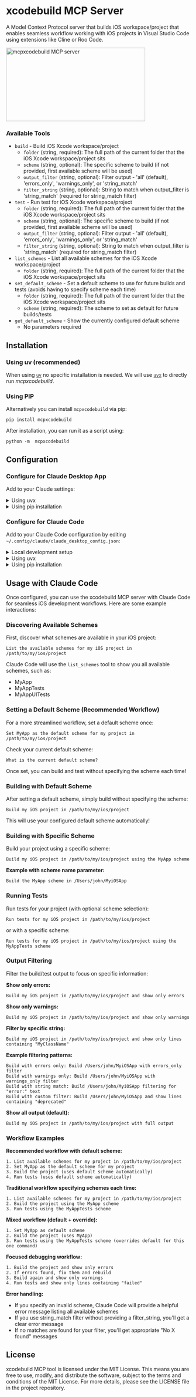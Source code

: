# xcodebuild MCP Server

A Model Context Protocol server that builds iOS workspace/project that enables seamless workflow working with iOS projects in Visual Studio Code using extensions like Cline or Roo Code.

<a href="https://glama.ai/mcp/servers/5ibnbzxmql">
  <img width="380" height="200" src="https://glama.ai/mcp/servers/5ibnbzxmql/badge" alt="mcpxcodebuild MCP server" />
</a>

### Available Tools

- `build` - Build iOS Xcode workspace/project
    - `folder` (string, required): The full path of the current folder that the iOS Xcode workspace/project sits
    - `scheme` (string, optional): The specific scheme to build (if not provided, first available scheme will be used)
    - `output_filter` (string, optional): Filter output - 'all' (default), 'errors_only', 'warnings_only', or 'string_match'
    - `filter_string` (string, optional): String to match when output_filter is 'string_match' (required for string_match filter)
- `test` - Run test for iOS Xcode workspace/project
    - `folder` (string, required): The full path of the current folder that the iOS Xcode workspace/project sits
    - `scheme` (string, optional): The specific scheme to build (if not provided, first available scheme will be used)
    - `output_filter` (string, optional): Filter output - 'all' (default), 'errors_only', 'warnings_only', or 'string_match'
    - `filter_string` (string, optional): String to match when output_filter is 'string_match' (required for string_match filter)
- `list_schemes` - List all available schemes for the iOS Xcode workspace/project
    - `folder` (string, required): The full path of the current folder that the iOS Xcode workspace/project sits
- `set_default_scheme` - Set a default scheme to use for future builds and tests (avoids having to specify scheme each time)
    - `folder` (string, required): The full path of the current folder that the iOS Xcode workspace/project sits
    - `scheme` (string, required): The scheme to set as default for future builds/tests
- `get_default_scheme` - Show the currently configured default scheme
    - No parameters required

## Installation


### Using uv (recommended)

When using [`uv`](https://docs.astral.sh/uv/) no specific installation is needed. We will
use [`uvx`](https://docs.astral.sh/uv/guides/tools/) to directly run *mcpxcodebuild*.

### Using PIP

Alternatively you can install `mcpxcodebuild` via pip:

```
pip install mcpxcodebuild
```

After installation, you can run it as a script using:

```
python -m  mcpxcodebuild
```

## Configuration

### Configure for Claude Desktop App

Add to your Claude settings:

<details>
<summary>Using uvx</summary>

```json
"mcpServers": {
  "mcpxcodebuild": {
    "command": "uvx",
    "args": ["mcpxcodebuild"]
  }
}
```
</details>

<details>
<summary>Using pip installation</summary>

```json
"mcpServers": {
  "mcpxcodebuild": {
    "command": "python",
    "args": ["-m", "mcpxcodebuild"]
  }
}
```
</details>

### Configure for Claude Code

Add to your Claude Code configuration by editing `~/.config/claude/claude_desktop_config.json`:

<details>
<summary>Local development setup</summary>

For local development, first install the package locally:
```bash
uv pip install -e .
```

Create a shell script wrapper (recommended approach):
```bash
#!/bin/bash
cd /path/to/your/project
exec /path/to/uv run python -m mcpxcodebuild
```

Make it executable:
```bash
chmod +x /path/to/your/project/run_server.sh
```

Then add to your config:
```json
{
  "mcpServers": {
    "xcodebuild": {
      "command": "/path/to/your/project/run_server.sh"
    }
  }
}
```

Restart Claude Code for the changes to take effect.

**Alternative approach (may not work on all systems):**
```json
{
  "mcpServers": {
    "xcodebuild": {
      "command": "/path/to/uv",
      "args": ["run", "python", "-m", "mcpxcodebuild"],
      "cwd": "/path/to/your/project"
    }
  }
}
```
</details>

<details>
<summary>Using uvx</summary>

```json
{
  "mcpServers": {
    "xcodebuild": {
      "command": "uvx",
      "args": ["mcpxcodebuild"]
    }
  }
}
```
</details>

<details>
<summary>Using pip installation</summary>

```json
{
  "mcpServers": {
    "xcodebuild": {
      "command": "python",
      "args": ["-m", "mcpxcodebuild"]
    }
  }
}
```
</details>

## Usage with Claude Code

Once configured, you can use the xcodebuild MCP server with Claude Code for seamless iOS development workflows. Here are some example interactions:

### Discovering Available Schemes

First, discover what schemes are available in your iOS project:

```
List the available schemes for my iOS project in /path/to/my/ios/project
```

Claude Code will use the `list_schemes` tool to show you all available schemes, such as:
- MyApp
- MyAppTests
- MyAppUITests

### Setting a Default Scheme (Recommended Workflow)

For a more streamlined workflow, set a default scheme once:

```
Set MyApp as the default scheme for my project in /path/to/my/ios/project
```

Check your current default scheme:

```
What is the current default scheme?
```

Once set, you can build and test without specifying the scheme each time!

### Building with Default Scheme

After setting a default scheme, simply build without specifying the scheme:

```
Build my iOS project in /path/to/my/ios/project
```

This will use your configured default scheme automatically!

### Building with Specific Scheme

Build your project using a specific scheme:

```
Build my iOS project in /path/to/my/ios/project using the MyApp scheme
```

**Example with scheme name parameter:**
```
Build the MyApp scheme in /Users/john/MyiOSApp
```

### Running Tests

Run tests for your project (with optional scheme selection):

```
Run tests for my iOS project in /path/to/my/ios/project
```

or with a specific scheme:

```
Run tests for my iOS project in /path/to/my/ios/project using the MyAppTests scheme
```

### Output Filtering

Filter the build/test output to focus on specific information:

**Show only errors:**
```
Build my iOS project in /path/to/my/ios/project and show only errors
```

**Show only warnings:**
```
Build my iOS project in /path/to/my/ios/project and show only warnings
```

**Filter by specific string:**
```
Build my iOS project in /path/to/my/ios/project and show only lines containing "MyClassName"
```

**Example filtering patterns:**
```
Build with errors only: Build /Users/john/MyiOSApp with errors_only filter
Build with warnings only: Build /Users/john/MyiOSApp with warnings_only filter  
Build with string match: Build /Users/john/MyiOSApp filtering for "error:" text
Build with custom filter: Build /Users/john/MyiOSApp and show lines containing "deprecated"
```

**Show all output (default):**
```
Build my iOS project in /path/to/my/ios/project with full output
```

### Workflow Examples

**Recommended workflow with default scheme:**
```
1. List available schemes for my project in /path/to/my/ios/project
2. Set MyApp as the default scheme for my project
3. Build the project (uses default scheme automatically)
4. Run tests (uses default scheme automatically)
```

**Traditional workflow specifying schemes each time:**
```
1. List available schemes for my project in /path/to/my/ios/project
2. Build the project using the MyApp scheme
3. Run tests using the MyAppTests scheme
```

**Mixed workflow (default + override):**
```
1. Set MyApp as default scheme
2. Build the project (uses MyApp)
3. Run tests using the MyAppTests scheme (overrides default for this one command)
```

**Focused debugging workflow:**
```
1. Build the project and show only errors
2. If errors found, fix them and rebuild
3. Build again and show only warnings
4. Run tests and show only lines containing "failed"
```

**Error handling:**
- If you specify an invalid scheme, Claude Code will provide a helpful error message listing all available schemes
- If you use string_match filter without providing a filter_string, you'll get a clear error message
- If no matches are found for your filter, you'll get appropriate "No X found" messages

## License

xcodebuild MCP tool is licensed under the MIT License. This means you are free to use, modify, and distribute the software, subject to the terms and conditions of the MIT License. For more details, please see the LICENSE file in the project repository.